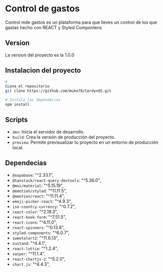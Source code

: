 # Control de gastos

Control mde gastos es un plataforma para que lleves un control de los que gastas hecho con REACT y Styled Compontens

## Version

La version del proyecto es la 1.0.0

## Instalacion del proyecto

```bash
#
CLona el repositorio
git clone https://github.com/muke78/CerdynOS.git

# Instala las dependecias
npm install
```

## Scripts

- `dev`: Inicia el servidor de desarrollo.
- `build`: Crea la versión de producción del proyecto.
- `preview`: Permite previsualizar tu proyecto en un entorno de producción local.

## Dependecias

- `@supabase`: "^2.33.1",
- `@tanstack/react-query-devtools`: "^5.36.0",
- `@mui/material`: "^5.15.19",
- `@emotion/styled`: "^11.11.5",
- `@emotion/react`: "^11.11.4",
- `emoji-picker-react`: "^4.9.3",
- `iso-country-currency`: "^0.7.2",
- `react-color`: "^2.19.3",
- `react-hook-form`: "^7.51.5",
- `react-icons`: "^4.11.0",
- `react-spinners`: "^0.13.8",
- `styled-components`: "^6.0.7",
- `sweetalert2`: "^11.6.13",
- `zustand`: "^4.4.1",
- `react-lottie`: "^1.2.4",
- `swiper`: "^11.1.4",
- `react-chartjs-2`: "^5.2.0",
- `chart.js`: "^4.4.3",
